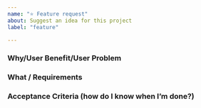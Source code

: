 ```yaml
---
name: "⭐️ Feature request"
about: Suggest an idea for this project
label: "feature"

---
```


### Why/User Benefit/User Problem

### What / Requirements

### Acceptance Criteria (how do I know when I’m done?)

